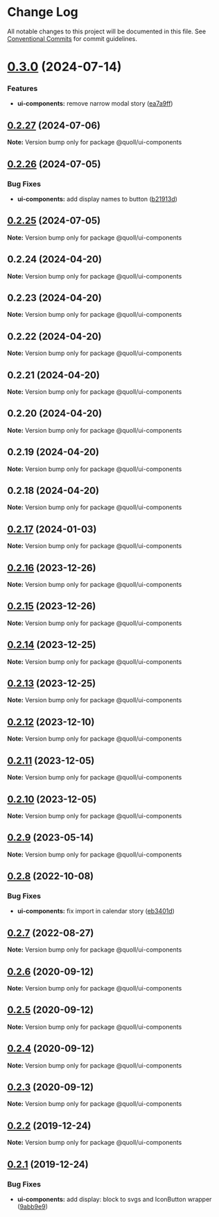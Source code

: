 # Change Log

All notable changes to this project will be documented in this file.
See [Conventional Commits](https://conventionalcommits.org) for commit guidelines.

# [0.3.0](https://github.com/mzogheib/quoll/compare/@quoll/ui-components@0.2.27...@quoll/ui-components@0.3.0) (2024-07-14)

### Features

- **ui-components:** remove narrow modal story ([ea7a9ff](https://github.com/mzogheib/quoll/commit/ea7a9ffa582c4853cf74c60e2884880c2ce8679b))

## [0.2.27](https://github.com/mzogheib/quoll/compare/@quoll/ui-components@0.2.26...@quoll/ui-components@0.2.27) (2024-07-06)

**Note:** Version bump only for package @quoll/ui-components

## [0.2.26](https://github.com/mzogheib/quoll/compare/@quoll/ui-components@0.2.25...@quoll/ui-components@0.2.26) (2024-07-05)

### Bug Fixes

- **ui-components:** add display names to button ([b21913d](https://github.com/mzogheib/quoll/commit/b21913d975e968d5e6c7fecef634b38cc205e339))

## [0.2.25](https://github.com/mzogheib/quoll/compare/@quoll/ui-components@0.2.24...@quoll/ui-components@0.2.25) (2024-07-05)

**Note:** Version bump only for package @quoll/ui-components

## 0.2.24 (2024-04-20)

**Note:** Version bump only for package @quoll/ui-components

## 0.2.23 (2024-04-20)

**Note:** Version bump only for package @quoll/ui-components

## 0.2.22 (2024-04-20)

**Note:** Version bump only for package @quoll/ui-components

## 0.2.21 (2024-04-20)

**Note:** Version bump only for package @quoll/ui-components

## 0.2.20 (2024-04-20)

**Note:** Version bump only for package @quoll/ui-components

## 0.2.19 (2024-04-20)

**Note:** Version bump only for package @quoll/ui-components

## 0.2.18 (2024-04-20)

**Note:** Version bump only for package @quoll/ui-components

## [0.2.17](https://github.com/mzogheib/quoll/compare/@quoll/ui-components@0.2.16...@quoll/ui-components@0.2.17) (2024-01-03)

**Note:** Version bump only for package @quoll/ui-components

## [0.2.16](https://github.com/mzogheib/quoll/compare/@quoll/ui-components@0.2.15...@quoll/ui-components@0.2.16) (2023-12-26)

**Note:** Version bump only for package @quoll/ui-components

## [0.2.15](https://github.com/mzogheib/quoll/compare/@quoll/ui-components@0.2.14...@quoll/ui-components@0.2.15) (2023-12-26)

**Note:** Version bump only for package @quoll/ui-components

## [0.2.14](https://github.com/mzogheib/quoll/compare/@quoll/ui-components@0.2.13...@quoll/ui-components@0.2.14) (2023-12-25)

**Note:** Version bump only for package @quoll/ui-components

## [0.2.13](https://github.com/mzogheib/quoll/compare/@quoll/ui-components@0.2.12...@quoll/ui-components@0.2.13) (2023-12-25)

**Note:** Version bump only for package @quoll/ui-components

## [0.2.12](https://github.com/mzogheib/quoll/compare/@quoll/ui-components@0.2.11...@quoll/ui-components@0.2.12) (2023-12-10)

**Note:** Version bump only for package @quoll/ui-components

## [0.2.11](https://github.com/mzogheib/quoll/compare/@quoll/ui-components@0.2.10...@quoll/ui-components@0.2.11) (2023-12-05)

**Note:** Version bump only for package @quoll/ui-components

## [0.2.10](https://github.com/mzogheib/quoll/compare/@quoll/ui-components@0.2.9...@quoll/ui-components@0.2.10) (2023-12-05)

**Note:** Version bump only for package @quoll/ui-components

## [0.2.9](https://github.com/mzogheib/quoll/compare/@quoll/ui-components@0.2.8...@quoll/ui-components@0.2.9) (2023-05-14)

**Note:** Version bump only for package @quoll/ui-components

## [0.2.8](https://github.com/mzogheib/quoll/compare/@quoll/ui-components@0.2.7...@quoll/ui-components@0.2.8) (2022-10-08)

### Bug Fixes

- **ui-components:** fix import in calendar story ([eb3401d](https://github.com/mzogheib/quoll/commit/eb3401d048ef3b30568517e3cb45cbf5c54a24b1))

## [0.2.7](https://github.com/mzogheib/quoll/compare/@quoll/ui-components@0.2.6...@quoll/ui-components@0.2.7) (2022-08-27)

**Note:** Version bump only for package @quoll/ui-components

## [0.2.6](https://github.com/mzogheib/quoll/compare/@quoll/ui-components@0.2.5...@quoll/ui-components@0.2.6) (2020-09-12)

**Note:** Version bump only for package @quoll/ui-components

## [0.2.5](https://github.com/mzogheib/quoll/compare/@quoll/ui-components@0.2.4...@quoll/ui-components@0.2.5) (2020-09-12)

**Note:** Version bump only for package @quoll/ui-components

## [0.2.4](https://github.com/mzogheib/quoll/compare/@quoll/ui-components@0.2.3...@quoll/ui-components@0.2.4) (2020-09-12)

**Note:** Version bump only for package @quoll/ui-components

## [0.2.3](https://github.com/mzogheib/quoll/compare/@quoll/ui-components@0.2.2...@quoll/ui-components@0.2.3) (2020-09-12)

**Note:** Version bump only for package @quoll/ui-components

## [0.2.2](https://github.com/mzogheib/quoll/compare/@quoll/ui-components@0.2.1...@quoll/ui-components@0.2.2) (2019-12-24)

**Note:** Version bump only for package @quoll/ui-components

## [0.2.1](https://github.com/mzogheib/quoll/compare/@quoll/ui-components@0.2.0...@quoll/ui-components@0.2.1) (2019-12-24)

### Bug Fixes

- **ui-components:** add display: block to svgs and IconButton wrapper ([9abb9e9](https://github.com/mzogheib/quoll/commit/9abb9e9))
